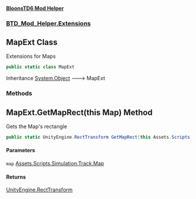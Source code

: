 #### [BloonsTD6 Mod Helper](index.md 'index')
### [BTD_Mod_Helper.Extensions](index.md#BTD_Mod_Helper.Extensions 'BTD_Mod_Helper.Extensions')

## MapExt Class

Extensions for Maps

```csharp
public static class MapExt
```

Inheritance [System.Object](https://docs.microsoft.com/en-us/dotnet/api/System.Object 'System.Object') &#129106; MapExt
### Methods

<a name='BTD_Mod_Helper.Extensions.MapExt.GetMapRect(thisAssets.Scripts.Simulation.Track.Map)'></a>

## MapExt.GetMapRect(this Map) Method

Gets the Map's rectangle

```csharp
public static UnityEngine.RectTransform GetMapRect(this Assets.Scripts.Simulation.Track.Map map);
```
#### Parameters

<a name='BTD_Mod_Helper.Extensions.MapExt.GetMapRect(thisAssets.Scripts.Simulation.Track.Map).map'></a>

`map` [Assets.Scripts.Simulation.Track.Map](https://docs.microsoft.com/en-us/dotnet/api/Assets.Scripts.Simulation.Track.Map 'Assets.Scripts.Simulation.Track.Map')

#### Returns
[UnityEngine.RectTransform](https://docs.microsoft.com/en-us/dotnet/api/UnityEngine.RectTransform 'UnityEngine.RectTransform')